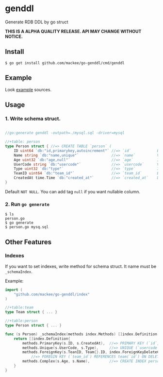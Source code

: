 # genddl
Generate RDB DDL by go struct

**THIS IS A ALPHA QUALITY RELEASE. API MAY CHANGE WITHOUT NOTICE.**

## Install

```
$ go get install github.com/mackee/go-genddl/cmd/genddl
```

## Example

Look [example](https://github.com/mackee/go-genddl/blob/master/_example) sources.

## Usage

### 1. Write schema struct.

```go

//go:generate genddl -outpath=./mysql.sql -driver=mysql

//+table: person
type Person struct { //=> CREATE TABLE `person` (
	ID uint64 `db:"id,primarykey,autoincrement"` //=> `id`            BIGINT unsigned NOT NULL PRIMARY KEY AUTO_INCREMENT,
	Name string `db:"name,unique"`               //=> `name`          VARCHAR(191) NOT NULL UNIQUE,
	Age uint32 `db:"age,null"`                   //=> `age`           INTEGER unsigned NULL,
	UserCode string `db:"usercode"`              //=> `usercode`      VARCHAR(191) NOT NULL,
	Type uint32 `db:"type"`                      //=> `type`          INTEGER unsigned NOT NULL,
	TeamID uint64 `db:"team_id"`                 //=> `team_id`       BIGINT unsigned NOT NULL,
	CreatedAt time.Time `db:"created_at"`        //=> `created_at`    DATETIME NOT NULL
}
```

Default `NOT NULL`. You can add tag `null` if you want nullable column.

### 2. Run `go generate`

```
$ ls
person.go
$ go generate
$ person.go mysq.sql
```

## Other Features

### Indexes

If you want to set indexes, write method for schema struct. It name must be `_schemaIndex`.

Example:
```go
import (
	"github.com/mackee/go-genddl/index"
)

//+table:team
type Team struct { ... }

//+table:person
type Person struct { ... }

func (s Person) _schemaIndex(methods index.Methods) []index.Definition {
	return []index.Definition{
		methods.PrimaryKey(s.ID, s.CreatedAt),  //=> PRIMARY KEY (`id`, `created_at`),
		methods.Unique(s.UserCode, s.Type),     //=> UNIQUE (`usercode`, `type`),
		methods.ForeignKey(s.TeanID, Team{}.ID, index.ForeignKeyDeleteCascade, index.ForeignKeyUpdateSetDefault),
		    //=> FOREGIN KEY (`team_id`) REFERENCES team(`id`) ON DELETE CASCADE ON UPDATE SET DEFAULT
		methods.Complex(s.Age, s.Name),         //=> CREATE INDEX person_age_name (`age`, `name`);
	}
}
```
